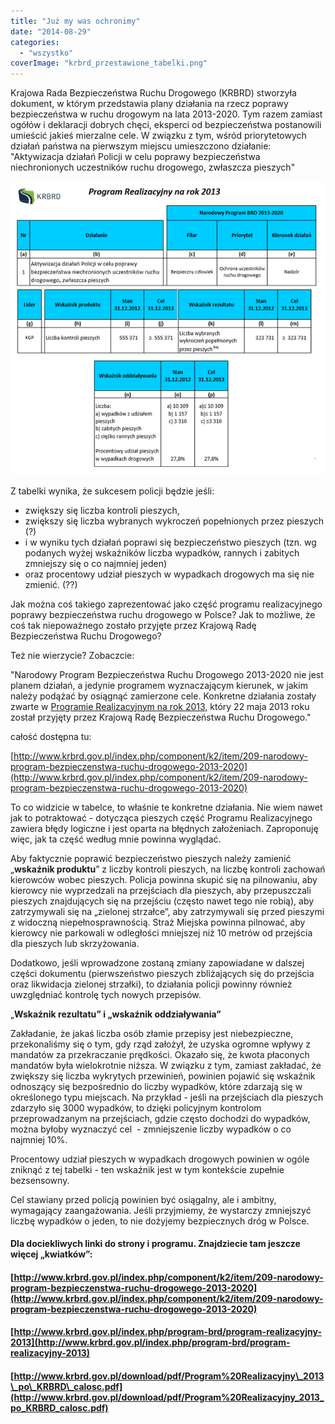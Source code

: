 ```yaml
---
title: "Już my was ochronimy"
date: "2014-08-29"
categories: 
  - "wszystko"
coverImage: "krbrd_przestawione_tabelki.png"
---
```


Krajowa Rada Bezpieczeństwa Ruchu Drogowego (KRBRD) stworzyła dokument, w którym przedstawia plany działania na rzecz poprawy bezpieczeństwa w ruchu drogowym na lata 2013-2020. Tym razem zamiast ogółów i deklaracji dobrych chęci, eksperci od bezpieczeństwa postanowili umieścić jakieś mierzalne cele. W związku z tym, wśród priorytetowych działań państwa na pierwszym miejscu umieszczono działanie: "Aktywizacja działań Policji w celu poprawy bezpieczeństwa niechronionych uczestników ruchu drogowego, zwłaszcza pieszych"

![krbrd_przestawione_tabelki](images/krbrd_przestawione_tabelki.png)

Z tabelki wynika, że sukcesem policji będzie jeśli:

- zwiększy się liczba kontroli pieszych,
- zwiększy się liczba wybranych wykroczeń popełnionych przez pieszych (?)
- i w wyniku tych działań poprawi się bezpieczeństwo pieszych (tzn. wg podanych wyżej wskaźników liczba wypadków, rannych i zabitych zmniejszy się o co najmniej jeden)
- oraz procentowy udział pieszych w wypadkach drogowych ma się nie zmienić. (??)

Jak można coś takiego zaprezentować jako część programu realizacyjnego poprawy bezpieczeństwa ruchu drogowego w Polsce? Jak to możliwe, że coś tak niepoważnego zostało przyjęte przez Krajową Radę Bezpieczeństwa Ruchu Drogowego?

Też nie wierzycie? Zobaczcie:

"Narodowy Program Bezpieczeństwa Ruchu Drogowego 2013-2020 nie jest planem działań, a jedynie programem wyznaczającym kierunek, w jakim należy podążać by osiągnąć zamierzone cele. Konkretne działania zostały zwarte w [Programie Realizacyjnym na rok 2013,](http://www.krbrd.gov.pl/download/pdf/Program%20Realizacyjny_2013_po_KRBRD_calosc.pdf) który 22 maja 2013 roku został przyjęty przez Krajową Radę Bezpieczeństwa Ruchu Drogowego."

całość dostępna tu:

[http://www.krbrd.gov.pl/index.php/component/k2/item/209-narodowy-program-bezpieczenstwa-ruchu-drogowego-2013-2020](http://www.krbrd.gov.pl/index.php/component/k2/item/209-narodowy-program-bezpieczenstwa-ruchu-drogowego-2013-2020)

To co widzicie w tabelce, to właśnie te konkretne działania. Nie wiem nawet jak to potraktować - dotycząca pieszych część Programu Realizacyjnego zawiera błędy logiczne i jest oparta na błędnych założeniach. Zaproponuję więc, jak ta część według mnie powinna wyglądać.

Aby faktycznie poprawić bezpieczeństwo pieszych należy zamienić „**wskaźnik produktu**” z liczby kontroli pieszych, na liczbę kontroli zachowań kierowców wobec pieszych. Policja powinna skupić się na pilnowaniu, aby kierowcy nie wyprzedzali na przejściach dla pieszych, aby przepuszczali pieszych znajdujących się na przejściu (często nawet tego nie robią), aby zatrzymywali się na „zielonej strzałce”, aby zatrzymywali się przed pieszymi z widoczną niepełnosprawnością. Straż Miejska powinna pilnować, aby kierowcy nie parkowali w odległości mniejszej niż 10 metrów od przejścia dla pieszych lub skrzyżowania.

Dodatkowo, jeśli wprowadzone zostaną zmiany zapowiadane w dalszej części dokumentu (pierwszeństwo pieszych zbliżających się do przejścia oraz likwidacja zielonej strzałki), to działania policji powinny również uwzględniać kontrolę tych nowych przepisów.

„**Wskaźnik rezultatu” i „wskaźnik oddziaływania”**

Zakładanie, że jakaś liczba osób złamie przepisy jest niebezpieczne, przekonaliśmy się o tym, gdy rząd założył, że uzyska ogromne wpływy z mandatów za przekraczanie prędkości. Okazało się, że kwota płaconych mandatów była wielokrotnie niższa. W związku z tym, zamiast zakładać, że zwiększy się liczba wykrytych przewinień, powinien pojawić się wskaźnik odnoszący się bezpośrednio do liczby wypadków, które zdarzają się w określonego typu miejscach. Na przykład - jeśli na przejściach dla pieszych zdarzyło się 3000 wypadków, to dzięki policyjnym kontrolom przeprowadzanym na przejściach, gdzie często dochodzi do wypadków, można byłoby wyznaczyć cel  - zmniejszenie liczby wypadków o co najmniej 10%.

Procentowy udział pieszych w wypadkach drogowych powinien w ogóle zniknąć z tej tabelki - ten wskaźnik jest w tym kontekście zupełnie bezsensowny.

Cel stawiany przed policją powinien być osiągalny, ale i ambitny, wymagający zaangażowania. Jeśli przyjmiemy, że wystarczy zmniejszyć liczbę wypadków o jeden, to nie dożyjemy bezpiecznych dróg w Polsce.

#### Dla dociekliwych linki do strony i programu. Znajdziecie tam jeszcze więcej „kwiatków”:

#### [http://www.krbrd.gov.pl/index.php/component/k2/item/209-narodowy-program-bezpieczenstwa-ruchu-drogowego-2013-2020](http://www.krbrd.gov.pl/index.php/component/k2/item/209-narodowy-program-bezpieczenstwa-ruchu-drogowego-2013-2020)

#### [http://www.krbrd.gov.pl/index.php/program-brd/program-realizacyjny-2013](http://www.krbrd.gov.pl/index.php/program-brd/program-realizacyjny-2013)

#### [http://www.krbrd.gov.pl/download/pdf/Program%20Realizacyjny\_2013\_po\_KRBRD\_calosc.pdf](http://www.krbrd.gov.pl/download/pdf/Program%20Realizacyjny_2013_po_KRBRD_calosc.pdf)
